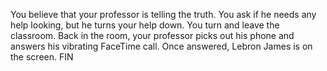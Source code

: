 You believe that your professor is telling the truth. You ask if he needs any help looking, but he turns your help down. You turn and leave the classroom. Back in the room, your professor picks out his phone and answers his vibrating FaceTime call. Once answered, Lebron James is on the screen. FIN

